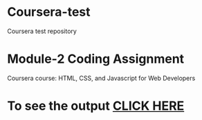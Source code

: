 # Coursera-test
Coursera test repository

# Module-2 Coding Assignment

Coursera course: HTML, CSS, and Javascript for Web Developers

# To see the output [CLICK HERE](https://github.com/jennychavan/Coursera-test.git)
